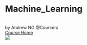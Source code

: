 # Machine_Learning
<br>  by Andrew NG @Coursera <br/>
[Course Home](http://www.coursera.org/learn/machine-learning/home/welcome)
<br>
  ![](https://github.com/lithering/Machine_Learning/Assignments/ScreenShot/Lecture_11_20.jpg)
